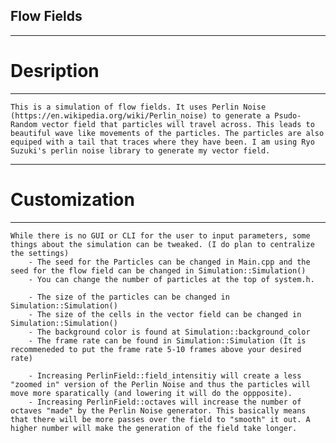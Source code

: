 ## Flow Fields
---
# Desription
---
    This is a simulation of flow fields. It uses Perlin Noise (https://en.wikipedia.org/wiki/Perlin_noise) to generate a Psudo-Random vector field that particles will travel across. This leads to beautiful wave like movements of the particles. The particles are also equiped with a tail that traces where they have been. I am using Ryo Suzuki's perlin noise library to generate my vector field.
---
# Customization
---
    While there is no GUI or CLI for the user to input parameters, some things about the simulation can be tweaked. (I do plan to centralize the settings)
        - The seed for the Particles can be changed in Main.cpp and the seed for the flow field can be changed in Simulation::Simulation()
        - You can change the number of particles at the top of system.h.

        - The size of the particles can be changed in Simulation::Simulation()
        - The size of the cells in the vector field can be changed in Simulation::Simulation()
        - The background color is found at Simulation::background_color
        - The frame rate can be found in Simulation::Simulation (It is recommeneded to put the frame rate 5-10 frames above your desired rate)
        
        - Increasing PerlinField::field_intensitiy will create a less "zoomed in" version of the Perlin Noise and thus the particles will move more sparatically (and lowering it will do the oppposite). 
        - Increasing PerlinField::octaves will increase the number of octaves "made" by the Perlin Noise generator. This basically means that there will be more passes over the field to "smooth" it out. A higher number will make the generation of the field take longer.


